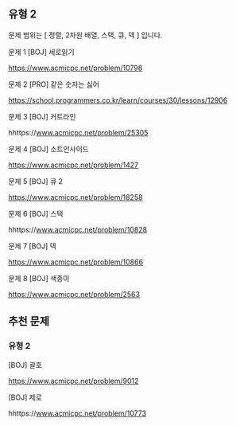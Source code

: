 ## 유형 2

문제 범위는 [ 정렬, 2차원 배열, 스택, 큐, 덱 ] 입니다.

 
문제 1 [BOJ] 세로읽기

https://www.acmicpc.net/problem/10798 


문제 2 [PRO] 같은 숫자는 싫어

https://school.programmers.co.kr/learn/courses/30/lessons/12906 


문제 3 [BOJ] 커트라인

hhttps://www.acmicpc.net/problem/25305 


문제 4 [BOJ] 소트인사이드

https://www.acmicpc.net/problem/1427 


문제 5 [BOJ] 큐 2

https://www.acmicpc.net/problem/18258 


문제 6 [BOJ] 스택

hhttps://www.acmicpc.net/problem/10828 


문제 7 [BOJ] 덱

https://www.acmicpc.net/problem/10866 


문제 8 [BOJ] 색종이

https://www.acmicpc.net/problem/2563 




## 추천 문제

### 유형 2

[BOJ] 괄호

https://www.acmicpc.net/problem/9012 


[BOJ] 제로

hhttps://www.acmicpc.net/problem/10773 
